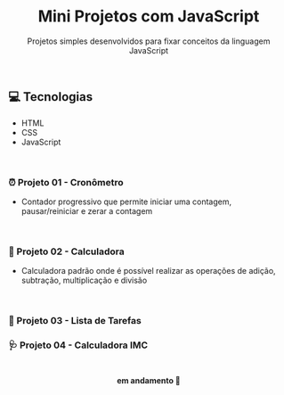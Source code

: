 <h1 align="center">Mini Projetos com JavaScript</h1>

<p align="center">Projetos simples desenvolvidos para fixar conceitos da linguagem JavaScript</p>
<br>

## 💻 Tecnologias 
- HTML
- CSS
- JavaScript

<br>

### ⏰ Projeto 01 - Cronômetro
- Contador progressivo que permite iniciar uma contagem, pausar/reiniciar e zerar a contagem

<br>

### 🧮 Projeto 02 - Calculadora
- Calculadora padrão onde é possível realizar as operações de adição, subtração, multiplicação e divisão 

<br>

### 📝 Projeto 03 - Lista de Tarefas 
### 🩺 Projeto 04 - Calculadora IMC

#
<h4 align="center"> 
em andamento 🚧
</h4>

